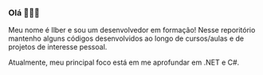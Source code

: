 ### Olá 👋👋👋

Meu nome é Ilber e sou um desenvolvedor em formação!
Nesse reporitório mantenho alguns códigos desenvolvidos ao longo de cursos/aulas e de projetos de interesse pessoal.

Atualmente, meu principal foco está em me aprofundar em .NET e C#.

<!--
**ilbermendes/ilbermendes** is a ✨ _special_ ✨ repository because its `README.md` (this file) appears on your GitHub profile.

Here are some ideas to get you started:

- 🔭 I’m currently working on ...
- 🌱 I’m currently learning ...
- 👯 I’m looking to collaborate on ...
- 🤔 I’m looking for help with ...
- 💬 Ask me about ...
- 📫 How to reach me: ...
- 😄 Pronouns: ...
- ⚡ Fun fact: ...
-->
